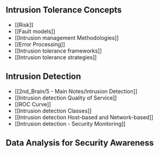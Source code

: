 
## Intrusion Tolerance Concepts
- [[Risk]]
- [[Fault models]]
- [[Intrusion management Methodologies]]
- [[Error Processing]]
- [[Intrusion tolerance frameworks]]
- [[Intrusion tolerance strategies]]

## Intrusion Detection
- [[2nd_Brain/5 - Main Notes/Intrusion Detection]]
- [[Intrusion detection Quality of Service]]
- [[ROC Curve]]
- [[Intrusion detection Classes]]
- [[Intrusion detection Host-based and Network-based]]
- [[Intrusion detection - Security Monitoring]]

## Data Analysis for Security Awareness

